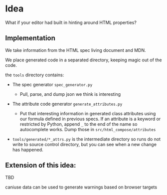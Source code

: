 # Idea
What if your editor had built in hinting around HTML properties?

## Implementation
We take information from the HTML spec living document and MDN.

We place generated code in a separated directory, keeping magic out of the code.

the `tools` directory contains:
 * The spec generator `spec_generator.py`
   * Pull, parse, and dump json we think is interesting
 * The attribute code generator `generate_attributes.py`
   * Put that interesting information in generated class attributes using our formula defined in previous specs. If an attribute is a keyword or restricted by Python, append `_` to the end of the name so autocomplete works. Dump those in `src/html_compose/attributes`

* `tools/generated/*_attrs.py` is the intermediate directory so runs do not write to source control directory, but you can see when a new change has happened.

## Extension of this idea:
TBD

caniuse data can be used to generate warnings based on browser targets